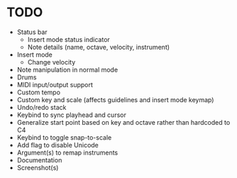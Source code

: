 # TODO

- Status bar
	- Insert mode status indicator
	- Note details (name, octave, velocity, instrument)
- Insert mode
	- Change velocity
- Note manipulation in normal mode
- Drums
- MIDI input/output support
- Custom tempo
- Custom key and scale (affects guidelines and insert mode keymap)
- Undo/redo stack
- Keybind to sync playhead and cursor
- Generalize start point based on key and octave rather than hardcoded to C4
- Keybind to toggle snap-to-scale
- Add flag to disable Unicode
- Argument(s) to remap instruments
- Documentation
- Screenshot(s)
